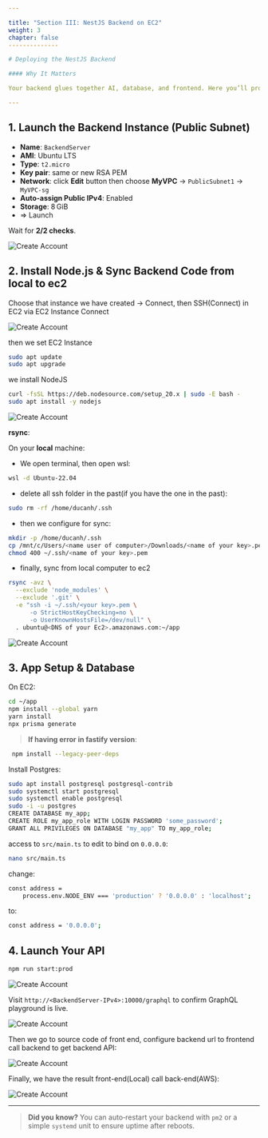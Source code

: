 ```yaml
---

title: "Section III: NestJS Backend on EC2"
weight: 3
chapter: false
--------------

# Deploying the NestJS Backend

#### Why It Matters

Your backend glues together AI, database, and frontend. Here you’ll provision a lightweight EC2 instance, sync your NestJS code, configure Prisma and PostgreSQL, and launch your API in production mode.

---
```


## 1. Launch the Backend Instance (Public Subnet)

* **Name**: `BackendServer`
* **AMI**: Ubuntu LTS
* **Type**: `t2.micro`
* **Key pair**: same or new RSA PEM
* **Network**: click **Edit** button then choose **MyVPC** → `PublicSubnet1` → `MyVPC-sg`
* **Auto-assign Public IPv4**: Enabled
* **Storage**: 8 GiB
* => Launch

Wait for **2/2 checks**.

![Create Account](/images/3/3-1.png?featherlight=false&width=90pc)

## 2. Install Node.js & Sync Backend Code from local to ec2

Choose that instance we have created -> Connect, then SSH(Connect) in EC2 via EC2 Instance Connect

![Create Account](/images/2/2-10.png?featherlight=false&width=90pc)

then we set EC2 Instance

```bash
sudo apt update
sudo apt upgrade
```

we install NodeJS
```bash
curl -fsSL https://deb.nodesource.com/setup_20.x | sudo -E bash -
sudo apt install -y nodejs
```

![Create Account](/images/3/3-2.png?featherlight=false&width=90pc)

**rsync**:

On your **local** machine:
* We open terminal, then open wsl:
```bash
wsl -d Ubuntu-22.04
```
* delete all ssh folder in the past(if you have the one in the past):
```bash
sudo rm -rf /home/ducanh/.ssh
```
* then we configure for sync:
```bash
mkdir -p /home/ducanh/.ssh
cp /mnt/c/Users/<name user of computer>/Downloads/<name of your key>.pem ~/.ssh/
chmod 400 ~/.ssh/<name of your key>.pem
```
* finally, sync from local computer to ec2
```bash
rsync -avz \
  --exclude 'node_modules' \
  --exclude '.git' \
  -e "ssh -i ~/.ssh/<your key>.pem \
      -o StrictHostKeyChecking=no \
      -o UserKnownHostsFile=/dev/null" \
  . ubuntu@<DNS of your Ec2>.amazonaws.com:~/app
```

![Create Account](/images/3/3-3.png?featherlight=false&width=90pc)

## 3. App Setup & Database

On EC2:

```bash
cd ~/app
npm install --global yarn
yarn install
npx prisma generate
```
> **If having error in fastify version**: 
```bash
 npm install --legacy-peer-deps
 ```

Install Postgres:

```bash
sudo apt install postgresql postgresql-contrib
sudo systemctl start postgresql
sudo systemctl enable postgresql
sudo -i -u postgres
CREATE DATABASE my_app;
CREATE ROLE my_app_role WITH LOGIN PASSWORD 'some_password';
GRANT ALL PRIVILEGES ON DATABASE "my_app" TO my_app_role;
```

access to `src/main.ts` to edit to bind on `0.0.0.0`:
```bash
nano src/main.ts
```

change:

```bash
const address =
    process.env.NODE_ENV === 'production' ? '0.0.0.0' : 'localhost';
```
to:

```bash
const address = '0.0.0.0';
```
## 4. Launch Your API

```bash
npm run start:prod
```

![Create Account](/images/3/3-4.png?featherlight=false&width=90pc)

Visit `http://<BackendServer-IPv4>:10000/graphql` to confirm GraphQL playground is live.

![Create Account](/images/3/3-5.png?featherlight=false&width=90pc)

Then we go to source code of front end, configure backend url to frontend call backend to get backend API:

![Create Account](/images/3/3-6.png?featherlight=false&width=90pc)

Finally, we have the result front-end(Local) call back-end(AWS):

![Create Account](/images/3/3-7.png?featherlight=false&width=90pc)

---

> **Did you know?** You can auto‑restart your backend with `pm2` or a simple `systemd` unit to ensure uptime after reboots.
